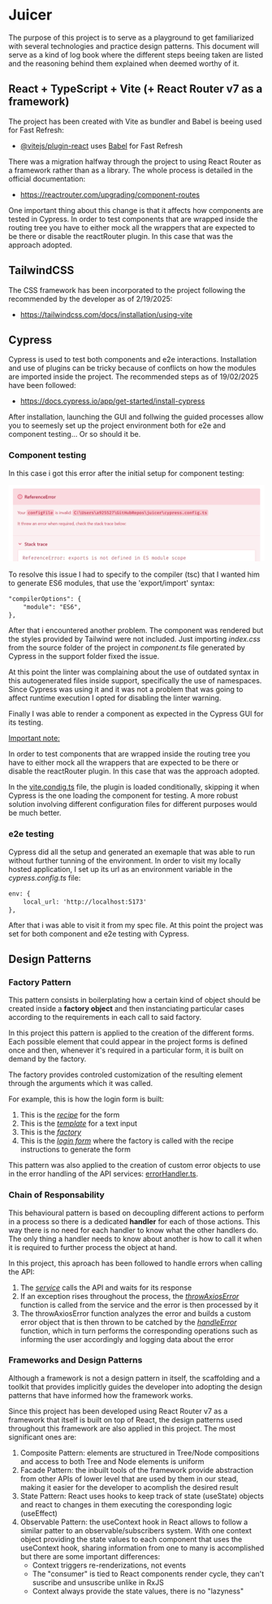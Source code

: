 # Juicer

The purpose of this project is to serve as a playground to get familiarized with several technologies and practice design patterns. This document will serve as a kind of log book where the different steps beeing taken are listed and the reasoning behind them explained when deemed worthy of it. 

## React + TypeScript + Vite (+ React Router v7 as a framework)

The project has been created with Vite as bundler and Babel is beeing used for Fast Refresh:

- [@vitejs/plugin-react](https://github.com/vitejs/vite-plugin-react/blob/main/packages/plugin-react/README.md) uses [Babel](https://babeljs.io/) for Fast Refresh

There was a migration halfway through the project to using React Router as a framework rather than as a library. The whole process is detailed in the official documentation:

- https://reactrouter.com/upgrading/component-routes

One important thing about this change is that it affects how components are tested in Cypress. In order to test components that are wrapped inside the routing tree you have to either mock all the wrappers that are expected to be there or disable the reactRouter plugin. In this case that was the approach adopted.

## TailwindCSS

The CSS framework has been incorporated to the project following the recommended by the developer as of 2/19/2025:

- https://tailwindcss.com/docs/installation/using-vite

## Cypress

Cypress is used to test both components and e2e interactions. Installation and use of plugins can be tricky because of conflicts on how the modules are imported inside the project. The recommended steps as of 19/02/2025 have been followed:

- https://docs.cypress.io/app/get-started/install-cypress
  
After installation, launching the GUI and follwing the guided processes allow you to seemesly set up the project environment both for e2e and component testing... Or so should it be. 

### Component testing
In this case i got this error after the initial setup for component testing:

![alt text](image.png)

To resolve this issue I had to specify to the compiler (tsc) that I wanted him to generate ES6 modules, that use the 'export/import' syntax:

    "compilerOptions": {
        "module": "ES6",
    },

After that i encountered another problem. The component was rendered but the styles provided by Tailwind were not included. Just importing <i>index.css</i> from the source folder of the project in <i>component.ts</i> file generated by Cypress in the support folder fixed the issue.

At this point the linter was complaining about the use of outdated syntax in this autogenerated files inside support, specifically the use of namespaces. Since Cypress was using it and it was not a problem that was going to affect runtime execution I opted for disabling the linter warning.

Finally I was able to render a component as expected in the Cypress GUI for its testing.

<u>Important note:</u>

In order to test components that are wrapped inside the routing tree you have to either mock all the wrappers that are expected to be there or disable the reactRouter plugin. In this case that was the approach adopted.

In the [vite.condig.ts](vite.config.ts) file, the plugin is loaded conditionally, skipping it when Cypress is the one loading the component for testing. A more robust solution involving different configuration files for different purposes would be much better.

### e2e testing

Cypress did all the setup and generated an exemaple that was able to run without further tunning of the environment.
In order to visit my locally hosted application, I set up its url as an environment variable in the <i>cypress.config.ts</i> file:

    env: {
        local_url: 'http://localhost:5173'
    },

After that i was able to visit it from my spec file. At this point the project was set for both component and e2e testing with Cypress.

## Design Patterns

### Factory Pattern

This pattern consists in boilerplating how a certain kind of object should be created inside a <b>factory object</b> and then instanciating particular cases according to the requirements in each call to said factory. 

In this project this pattern is applied to the creation of the different forms. Each possible element that could appear in the project forms is defined once and then, whenever it's required in a particular form, it is built on demand by the factory. 

The factory provides controled customization of the resulting element through the arguments which it was called.

For example, this is how the login form is built:

1. This is the <i>[recipe](src/components/Form/formDefinitions.ts)</i> for the form
2. This is the <i>[template](src/components/Form/FormElements/FormElementTextInput.tsx)</i> for a text input
3. This is the <i>[factory](src/components/Form/FormFactory.tsx)</i>
4. This is the <i>[login form](src/components/Form/LoginForm.tsx)</i> where the factory is called with the recipe instructions to generate the form

This pattern was also applied to the creation of custom error objects to use in the error handling of the API services: [errorHandler.ts](src/helpers/errorHandler.ts).

### Chain of Responsability

This behavioural pattern is based on decoupling different actions to perform in a process so there is a dedicated <b>handler</b> for each of those actions. This way there is no need for each handler to know what the other handlers do. The only thing a handler needs to know about another is how to call it when it is required to further process the object at hand.

In this project, this aproach has been followed to handle errors when calling the API:

1. The <i>[service](src/services/FruitService.ts)</i> calls the API and waits for its response
2. If an exception rises throughout the process, the <i>[throwAxiosError](src/helpers/axiosInstance.ts)</i> function is called from the service and the error is then processed by it
3. The throwAxiosError function analyzes the error and builds a custom error object that is then thrown to be catched by the <i>[handleError](src/helpers/axiosInstance.ts)</i> function, which in turn performs the corresponding operations such as informing the user accordingly and logging data about the error

### Frameworks and Design Patterns

Although a framework is not a design pattern in itself, the scaffolding and a toolkit that provides implicitly guides the developer into adopting the design patterns that have informed how the framework works.

Since this project has been developed using React Router v7 as a framework that itself is built on top of React, the design patterns used throughout this framework are also applied in this project. The most significant ones are:

1. Composite Pattern: elements are structured in Tree/Node compositions and access to both Tree and Node elements is uniform
2. Facade Pattern: the inbuilt tools of the framework provide abstraction from other APIs of lower level that are used by them in our stead, making it easier for the developer to acomplish the desired result
3. State Pattern: React uses hooks to keep track of state (useState) objects and react to changes in them executing the coresponding logic (useEffect)
4. Observable Pattern: the useContext hook in React allows to follow a similar patter to an observable/subscribers system. With one context object providing the state values to each component that uses the useContext hook, sharing information from one to many is accomplished but there are some important differences: 
    - Context triggers re-renderizations, not events
    - The "consumer" is tied to React components render cycle, they can't suscribe and unsuscribe unlike in RxJS
    - Context always provide the state values, there is no "lazyness"